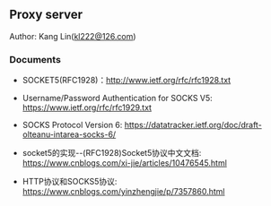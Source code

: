 ## Proxy server

Author: Kang Lin(kl222@126.com)

### Documents

- SOCKET5(RFC1928)：http://www.ietf.org/rfc/rfc1928.txt
- Username/Password Authentication for SOCKS V5: https://www.ietf.org/rfc/rfc1929.txt
- SOCKS Protocol Version 6: https://datatracker.ietf.org/doc/draft-olteanu-intarea-socks-6/

- socket5的实现--(RFC1928)Socket5协议中文文档: https://www.cnblogs.com/xi-jie/articles/10476545.html
- HTTP协议和SOCKS5协议: https://www.cnblogs.com/yinzhengjie/p/7357860.html
